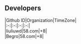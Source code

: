 ## Developers  
  
|Github ID|Organization|TimeZone|  
|:-:|:-:|:-:|:-:|  
|liuliuwd|58.com|+8|  
|Begro|58.com|+8|  
